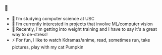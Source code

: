 ### 👋

<!--
**orchidzz/orchidzz** is a ✨ _special_ ✨ repository because its `README.md` (this file) appears on your GitHub profile.

Here are some ideas to get you started:

- 🔭 I’m currently working on ...
- 🌱 I’m currently learning ...
- 👯 I’m looking to collaborate on ...
- 🤔 I’m looking for help with ...
- 💬 Ask me about ...
- 📫 How to reach me: hangtngu@usc.edu
- 😄 Pronouns: she/her
- ⚡ Fun fact: ...
-->

- 🔭 I’m studying computer science at USC
- 🤔 I’m currently interested in projects that involve ML/computer vision
- 💬 Recently, I'm getting into weight training and I have to say it's a great way to de-stress!
- ⚡ For fun, I like to watch Kdramas/anime, read, sometimes run, take pictures, play with my cat Pumpkin
